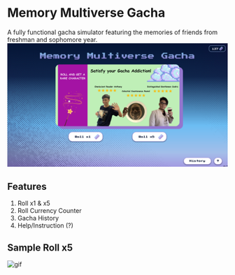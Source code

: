 # Memory Multiverse Gacha
A fully functional gacha simulator featuring the memories of friends from freshman and sophomore year.
![image](./asset/pictures/sample.png)

## Features
1. Roll x1 & x5
2. Roll Currency Counter
3. Gacha History
4. Help/Instruction (?)

## Sample Roll x5
![gif](./asset/pictures/sample_pull.gif)